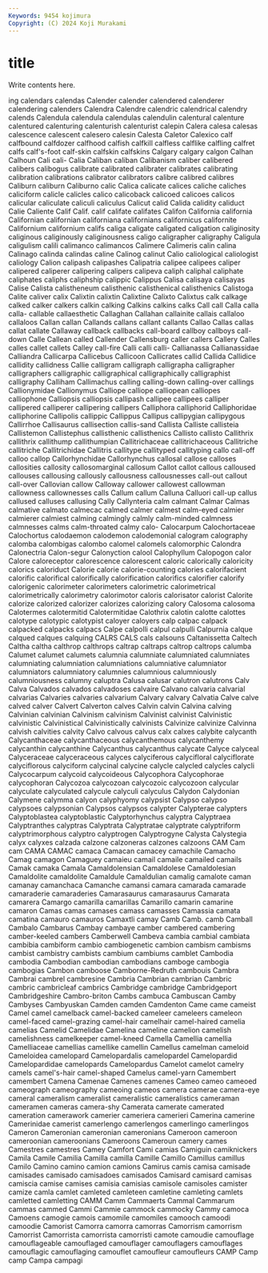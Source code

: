 ```yaml
---
Keywords: 9454 kojimura
Copyright: (C) 2024 Koji Murakami
---
```


# title

Write contents here.



ing calendars calendas Calender calender calendered calenderer
calendering calenders Calendra Calendre calendric calendrical calendry calends Calendula calendula
calendulas calendulin calentural calenture calentured calenturing calenturish calenturist calepin Calera
calesa calesas calescence calescent calesero calesin Calesta Caletor Calexico calf
calfbound calfdozer calfhood calfish calfkill calfless calflike calfling calfret calfs
calf's-foot calf-skin calfskin calfskins Calgary calgary calgon Calhan Calhoun Cali
cali- Calia Caliban caliban Calibanism caliber calibered calibers calibogus calibrate
calibrated calibrater calibrates calibrating calibration calibrations calibrator calibrators calibre calibred
calibres Caliburn caliburn Caliburno calic Calica calicate calices caliche caliches
caliciform calicle calicles calico calicoback calicoed calicoes calicos calicular caliculate
caliculi caliculus Calicut calid Calida calidity caliduct Calie Caliente Calif
Calif. calif califate califates Califon California california Californian californian californiana
californians californicus californite Californium californium califs caliga caligate caligated caligation
caliginosity caliginous caliginously caliginousness caligo caligrapher caligraphy Caligula caligulism calili
calimanco calimancos Calimere Calimeris calin calina Calinago calinda calindas caline
Calinog calinut Calio caliological caliologist caliology Calion calipash calipashes Calipatria
calipee calipees caliper calipered caliperer calipering calipers calipeva caliph caliphal
caliphate caliphates caliphs caliphship calippic Calippus Calisa calisaya calisayas Calise
Calista calistheneum calisthenic calisthenical calisthenics Calistoga Calite caliver calix Calixtin
calixtin Calixtine Calixto Calixtus calk calkage calked calker calkers calkin
calking Calkins calkins calks Call call Calla calla calla- callable
callaesthetic Callaghan Callahan callainite callais callaloo callaloos Callan callan Callands
callans callant callants Callao Callas callas callat callate Callaway callback
callbacks call-board callboy callboys call-down Calle Callean called Callender Callensburg
caller callers Callery Calles calles callet callets Calley call-fire Calli
calli calli- Callianassa Callianassidae Calliandra Callicarpa Callicebus Callicoon Callicrates callid
Callida Callidice callidity callidness Callie calligram calligraph calligrapha calligrapher calligraphers
calligraphic calligraphical calligraphically calligraphist calligraphy Calliham Callimachus calling calling-down calling-over
callings Callionymidae Callionymus Calliope calliope calliopean calliopes calliophone Calliopsis calliopsis
callipash callipee callipees calliper callipered calliperer callipering callipers Calliphora calliphorid
Calliphoridae calliphorine Callipolis callippic Callippus Callipus callipygian callipygous Callirrhoe Callisaurus
callisection callis-sand Callista Calliste callisteia Callistemon Callistephus callisthenic callisthenics Callisto
callisto Callithrix callithrix callithump callithumpian Callitrichaceae callitrichaceous Callitriche callitriche Callitrichidae
Callitris callitype callityped callityping callo call-off calloo callop Callorhynchidae Callorhynchus
callosal callose calloses callosities callosity callosomarginal callosum Callot callot callous
calloused callouses callousing callously callousness callousnesses call-out callout call-over Callovian
callow Calloway callower callowest callowman callowness callownesses calls Callum callum
Calluna Calluori call-up callus callused calluses callusing Cally Callynteria calm
calmant Calmar Calmas calmative calmato calmecac calmed calmer calmest calm-eyed
calmier calmierer calmiest calming calmingly calmly calm-minded calmness calmnesses calms
calm-throated calmy calo- Calocarpum Calochortaceae Calochortus calodaemon calodemon calodemonial calogram
calography calomba calombigas calombo calomel calomels calomorphic Calondra Calonectria Calon-segur
Calonyction calool Calophyllum Calopogon calor Calore caloreceptor calorescence calorescent caloric
calorically caloricity calorics caloriduct Calorie calorie calorie-counting calories calorifacient calorific
calorifical calorifically calorification calorifics calorifier calorify calorigenic calorimeter calorimeters calorimetric
calorimetrical calorimetrically calorimetry calorimotor caloris calorisator calorist Calorite calorize calorized
calorizer calorizes calorizing calory Calosoma calosoma Calotermes calotermitid Calotermitidae Calothrix
calotin calotte calottes calotype calotypic calotypist caloyer caloyers calp calpac
calpack calpacked calpacks calpacs Calpe calpolli calpul calpulli Calpurnia calque
calqued calques calquing CALRS CALS cals calsouns Caltanissetta Caltech Caltha
caltha calthrop calthrops caltrap caltraps caltrop caltrops calumba Calumet calumet
calumets calumnia calumniate calumniated calumniates calumniating calumniation calumniations calumniative calumniator
calumniators calumniatory calumnies calumnious calumniously calumniousness calumny caluptra Calusa calusar
calutron calutrons Calv Calva Calvados calvados calvadoses calvaire Calvano calvaria
calvarial calvarias Calvaries calvaries calvarium Calvary calvary Calvatia Calve calve
calved calver Calvert Calverton calves Calvin calvin Calvina calving Calvinian
calvinian Calvinism calvinism Calvinist calvinist Calvinistic calvinistic Calvinistical Calvinistically calvinists
Calvinize calvinize Calvinna calvish calvities calvity Calvo calvous calvus calx
calxes calybite calycanth Calycanthaceae calycanthaceous calycanthemous calycanthemy calycanthin calycanthine Calycanthus
calycanthus calycate Calyce calyceal Calyceraceae calyceraceous calyces calyciferous calycifloral calyciflorate
calyciflorous calyciform calycinal calycine calycle calycled calycles calycli Calycocarpum calycoid
calycoideous Calycophora Calycophorae calycophoran Calycozoa calycozoan calycozoic calycozoon calycular calyculate
calyculated calycule calyculi calyculus Calydon Calydonian Calymene calymma calyon calyphyomy
calypsist Calypso calypso calypsoes calypsonian Calypsos calypsos calypter Calypterae calypters
Calyptoblastea calyptoblastic Calyptorhynchus calyptra Calyptraea Calyptranthes calyptras Calyptrata Calyptratae calyptrate
calyptriform calyptrimorphous calyptro calyptrogen Calyptrogyne Calysta Calystegia calyx calyxes calzada
calzone calzoneras calzones calzoons CAM Cam cam CAMA CAMAC camaca
Camacan camacey camachile Camacho Camag camagon Camaguey camaieu camail camaile
camailed camails Camak camaka Camala Camaldolensian Camaldolese Camaldolesian Camaldolite camaldolite
Camaldule Camaldulian camalig camalote caman camanay camanchaca Camanche camansi camara
camarada camarade camaraderie camaraderies Camarasaurus camarasaurus Camarata camarera Camargo camarilla
camarillas Camarillo camarin camarine camaron Camas camas camases camass camasses
Camassia camata camatina camauro camauros Camaxtli camay Camb Camb. camb
Camball Cambalo Cambarus Cambay cambaye camber cambered cambering camber-keeled cambers
Camberwell Cambeva cambia cambial cambiata cambibia cambiform cambio cambiogenetic cambion
cambism cambisms cambist cambistry cambists cambium cambiums camblet Cambodia cambodia
Cambodian cambodian cambodians camboge cambogia cambogias Cambon camboose Camborne-Redruth cambouis
Cambra Cambrai cambrel cambresine Cambria Cambrian cambrian Cambric cambric cambricleaf
cambrics Cambridge cambridge Cambridgeport Cambridgeshire Cambro-briton Cambs cambuca Cambuscan Camby
Cambyses Cambyuskan Camden camden Camdenton Came came cameist Camel camel
camelback camel-backed cameleer cameleers cameleon camel-faced camel-grazing camel-hair camelhair camel-haired
camelia camelias Camelid Camelidae Camelina cameline camelion camelish camelishness camelkeeper
camel-kneed Camella Camellia camellia Camelliaceae camellias camellike camellin Camellus camelman
cameloid Cameloidea camelopard Camelopardalis camelopardel Camelopardid Camelopardidae camelopards Camelopardus Camelot
camelot camelry camels camel's-hair camel-shaped Camelus camel-yarn Camembert camembert Camena
Camenae Camenes camenes Cameo cameo cameoed cameograph cameography cameoing cameos
camera camerae camera-eye cameral cameralism cameralist cameralistic cameralistics cameraman cameramen
cameras camera-shy Camerata camerate camerated cameration camerawork camerier cameriera camerieri
Camerina camerine Camerinidae camerist camerlengo camerlengos camerlingo camerlingos Cameron Cameronian
cameronian cameronians Cameroon cameroon cameroonian cameroonians Cameroons Cameroun camery cames
Camestres camestres Camey Camfort Cami camias Camiguin camiknickers Camila Camile
Camilia Camilla camilla Camille Camillo Camillus camillus Camilo Camino camino
camion camions Camirus camis camisa camisade camisades camisado camisadoes camisados
Camisard camisard camisas camiscia camise camises camisia camisias camisole camisoles
camister camize camla camlet camleted camleteen camletine camleting camlets camletted
camletting CAMM Camm Cammaerts Cammal Cammarum cammas cammed Cammi Cammie
cammock cammocky Cammy camoca Camoens camogie camois camomile camomiles camooch
camoodi camoodie Camorist Camorra camorra camorras Camorrism camorrism Camorrist Camorrista
camorrista camorristi camote camoudie camouflage camouflageable camouflaged camouflager camouflagers camouflages
camouflagic camouflaging camouflet camoufleur camoufleurs CAMP Camp camp Campa campagi
